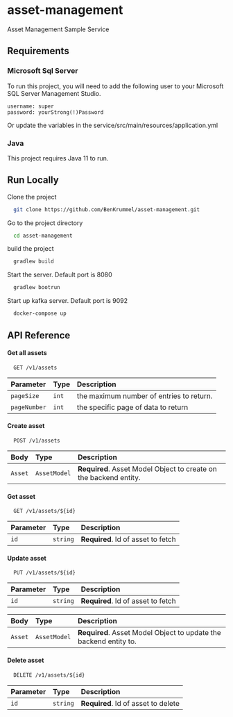 # asset-management
Asset Management Sample Service


## Requirements

### Microsoft Sql Server

To run this project, you will need to add the following user to your Microsoft SQL Server Management Studio. 
```
username: super
password: yourStrong(!)Password
```
Or update the variables in the service/src/main/resources/application.yml

### Java

This project requires Java 11 to run.

## Run Locally

Clone the project

```bash
  git clone https://github.com/BenKrummel/asset-management.git
```

Go to the project directory

```bash
  cd asset-management
```

build the project

```bash
  gradlew build
```

Start the server. Default port is 8080

```bash
  gradlew bootrun
```

Start up kafka server. Default port is 9092

```bash
  docker-compose up
```

## API Reference

#### Get all assets

```http
  GET /v1/assets
```

| Parameter | Type     | Description                |
| :-------- | :------- | :------------------------- |
| `pageSize` | `int` | the maximum number of entries to return. |
| `pageNumber` | `int` | the specific page of data to return|

#### Create asset

```http
  POST /v1/assets
```

| Body | Type     | Description                       |
| :-------- | :------- | :-------------------------------- |
| `Asset`      | `AssetModel` | **Required**. Asset Model Object to create on the backend entity.|

#### Get asset

```http
  GET /v1/assets/${id}
```

| Parameter | Type     | Description                       |
| :-------- | :------- | :-------------------------------- |
| `id`      | `string` | **Required**. Id of asset to fetch |

#### Update asset

```http
  PUT /v1/assets/${id}
```

| Parameter | Type     | Description                       |
| :-------- | :------- | :-------------------------------- |
| `id`      | `string` | **Required**. Id of asset to fetch |

| Body | Type     | Description                       |
| :-------- | :------- | :-------------------------------- |
| `Asset`      | `AssetModel` | **Required**. Asset Model Object to update the backend entity to.|

#### Delete asset
```http
  DELETE /v1/assets/${id}
```

| Parameter | Type     | Description                       |
| :-------- | :------- | :-------------------------------- |
| `id`      | `string` | **Required**. Id of asset to delete |
